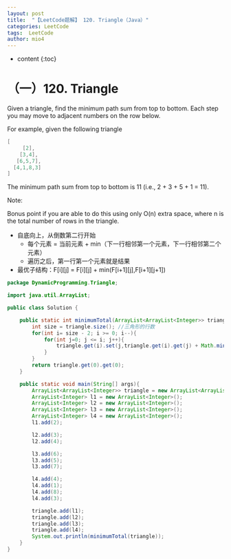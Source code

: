 ```yaml
---
layout: post
title:  "【LeetCode题解】 120. Triangle（Java）"
categories: LeetCode
tags:  LeetCode
author: mio4
---
```


* content
{:toc}








# （一）120. Triangle

Given a triangle, find the minimum path sum from top to bottom. Each step you may move to adjacent numbers on the row below.

For example, given the following triangle

```java 
[
     [2],
    [3,4],
   [6,5,7],
  [4,1,8,3]
]
```

The minimum path sum from top to bottom is 11 (i.e., 2 + 3 + 5 + 1 = 11).

Note:

Bonus point if you are able to do this using only O(n) extra space, where n is the total number of rows in the triangle.

 - 自底向上，从倒数第二行开始
	 - 每个元素 = 当前元素 + min（下一行相邻第一个元素，下一行相邻第二个元素）
	 - 遍历之后，第一行第一个元素就是结果
 - 最优子结构：F[i][j] = F[i][j] + min(F[i+1][j],F[i+1][j+1])


```java 
package DynamicProgramming.Triangle;

import java.util.ArrayList;

public class Solution {

	public static int minimumTotal(ArrayList<ArrayList<Integer>> triangle) {
		int size = triangle.size(); //三角形的行数
		for(int i= size - 2; i >= 0; i--){
			for(int j=0; j <= i; j++){
				triangle.get(i).set(j,triangle.get(i).get(j) + Math.min(triangle.get(i+1).get(j),triangle.get(i+1).get(j+1)));
			}
		}
		return triangle.get(0).get(0);
	}

	public static void main(String[] args){
		ArrayList<ArrayList<Integer>> triangle = new ArrayList<ArrayList<Integer>>();
		ArrayList<Integer> l1 = new ArrayList<Integer>();
		ArrayList<Integer> l2 = new ArrayList<Integer>();
		ArrayList<Integer> l3 = new ArrayList<Integer>();
		ArrayList<Integer> l4 = new ArrayList<Integer>();
		l1.add(2);

		l2.add(3);
		l2.add(4);

		l3.add(6);
		l3.add(5);
		l3.add(7);

		l4.add(4);
		l4.add(1);
		l4.add(8);
		l4.add(3);

		triangle.add(l1);
		triangle.add(l2);
		triangle.add(l3);
		triangle.add(l4);
		System.out.println(minimumTotal(triangle));
	}
}

```
